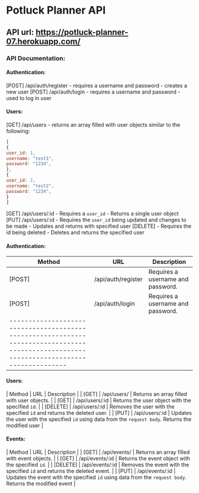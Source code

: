 # Potluck Planner API

## API url: https://potluck-planner-07.herokuapp.com/

### API Documentation:
#### Authentication:

[POST] /api/auth/register - requires a username and password - creates a new user
[POST] /api/auth/login - requires a username and password - used to log in user

#### Users:
[GET] /api/users - returns an array filled with user objects similar to the following: 
```js
[
{
user_id: 1,
username: "test1",
password: "1234",
},
{
user_id: 2,
username: "test2",
password: "1234",
}
]
```
[GET] /api/users/:id - Requires a `user_id` - Returns a single user object
[PUT] /api/users/:id - Requires the `user_id` being updated and changes to be made - Updates and returns with specified user
[DELETE] - Requires the id being deleted - Deletes and returns the specified user
#### Authentication:
| Method   | URL                | Description                                                                                            |
| ------   | --------------     | ------------------------------------------------------------------------------------------------------ |
| [POST]   | /api/auth/register | Requires a username and password.                                                                      |
| [POST]   | /api/auth/login    | Requires a username and password.                                                                      |
| ---------------------------------------------------------------------------------------------------------------------------------------|
#### Users: 
| Method   | URL                | Description                                                                                            |
| [GET]    | /api/users/        | Returns an array filled with user objects.                                                             |
| [GET]    | /api/users/:id     | Returns the user object with the specified `id`.                                                       |
| [DELETE] | /api/users/:id     | Removes the user with the specified `id` and returns the deleted user.                                 |
| [PUT]    | /api/users/:id     | Updates the user with the specified `id` using data from the `request body`. Returns the modified user |
#### Events: 
| Method   | URL                 | Description                                                                                              |
| [GET]    | /api/events/        | Returns an array filled with event objects.                                                              |
| [GET]    | /api/events/:id     | Returns the event object with the specified `id`.                                                        |
| [DELETE] | /api/events/:id     | Removes the event with the specified `id` and returns the deleted event.                                 |
| [PUT]    | /api/events/:id     | Updates the event with the specified `id` using data from the `request body`. Returns the modified event |